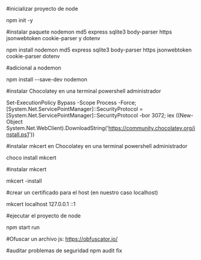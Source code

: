 #inicializar proyecto de node

npm init -y 

#instalar paquete nodemon md5 express sqlite3 body-parser https jsonwebtoken cookie-parser y dotenv

npm install nodemon md5 express sqlite3 body-parser https jsonwebtoken cookie-parser dotenv 

#adicional a nodemon

npm install --save-dev nodemon

#instalar Chocolatey en una terminal powershell administrador

Set-ExecutionPolicy Bypass -Scope Process -Force; [System.Net.ServicePointManager]::SecurityProtocol = [System.Net.ServicePointManager]::SecurityProtocol -bor 3072; iex ((New-Object System.Net.WebClient).DownloadString('https://community.chocolatey.org/install.ps1'))

#instalar mkcert en Chocolatey en una terminal powershell administrador

choco install mkcert

#instalar mkcert

mkcert -install 

#crear un certificado para el host (en nuestro caso localhost)

mkcert localhost 127.0.0.1 ::1

#ejecutar el proyecto de node

npm start run

#Ofuscar un archivo js:
https://obfuscator.io/

#auditar problemas de seguridad
npm audit fix

